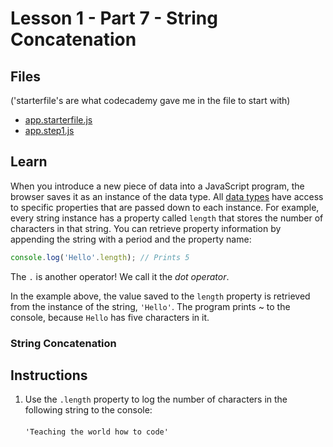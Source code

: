 # Lesson 1 - Part 7 - String Concatenation

## Files
('starterfile's are what codecademy gave me in the file to start with)

- [app.starterfile.js](./app.starterfile.js)
- [app.step1.js](./app.step1.js)

## Learn

When you introduce a new piece of data into a JavaScript program, the browser saves it as an instance of the data type. All [data types](https://www.codecademy.com/resources/docs/javascript/data-types) have access to specific properties that are passed down to each instance. For example, every string instance has a property called `length` that stores the number of characters in that string. You can retrieve property information by appending the string with a period and the property name:

```js
console.log('Hello'.length); // Prints 5

```

The `.` is another operator! We call it the *dot operator*. 

In the example above, the value saved to the `length` property is retrieved from the instance of the string, `'Hello'`. The program prints ~ to the console, because `Hello` has five characters in it.

### String Concatenation



## Instructions

1. Use the `.length` property to log the number of characters in the following string to the console: <br><br>`'Teaching the world how to code'`